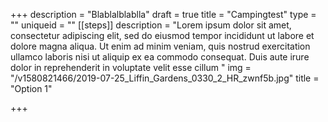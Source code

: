 +++
description = "Blablalblablla"
draft = true
title = "Campingtest"
type = ""
uniqueid = ""
[[steps]]
description = "Lorem ipsum dolor sit amet, consectetur adipiscing elit, sed do eiusmod tempor incididunt ut labore et dolore magna aliqua. Ut enim ad minim veniam, quis nostrud exercitation ullamco laboris nisi ut aliquip ex ea commodo consequat. Duis aute irure dolor in reprehenderit in voluptate velit esse cillum "
img = "/v1580821466/2019-07-25_Liffin_Gardens_0330_2_HR_zwnf5b.jpg"
title = "Option 1"

+++
